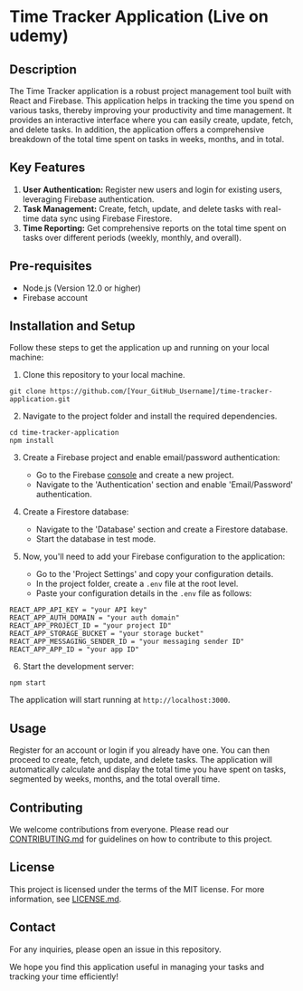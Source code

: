 # Time Tracker Application (Live on udemy)

## Description
The Time Tracker application is a robust project management tool built with React and Firebase. This application helps in tracking the time you spend on various tasks, thereby improving your productivity and time management. It provides an interactive interface where you can easily create, update, fetch, and delete tasks. In addition, the application offers a comprehensive breakdown of the total time spent on tasks in weeks, months, and in total.

## Key Features
1. **User Authentication:** Register new users and login for existing users, leveraging Firebase authentication.
2. **Task Management:** Create, fetch, update, and delete tasks with real-time data sync using Firebase Firestore.
3. **Time Reporting:** Get comprehensive reports on the total time spent on tasks over different periods (weekly, monthly, and overall).

## Pre-requisites
- Node.js (Version 12.0 or higher)
- Firebase account

## Installation and Setup
Follow these steps to get the application up and running on your local machine:

1. Clone this repository to your local machine.
```
git clone https://github.com/[Your_GitHub_Username]/time-tracker-application.git
```

2. Navigate to the project folder and install the required dependencies.
```
cd time-tracker-application
npm install
```

3. Create a Firebase project and enable email/password authentication:
   - Go to the Firebase [console](https://console.firebase.google.com/) and create a new project.
   - Navigate to the 'Authentication' section and enable 'Email/Password' authentication.

4. Create a Firestore database:
   - Navigate to the 'Database' section and create a Firestore database.
   - Start the database in test mode.

5. Now, you'll need to add your Firebase configuration to the application:
   - Go to the 'Project Settings' and copy your configuration details.
   - In the project folder, create a `.env` file at the root level.
   - Paste your configuration details in the `.env` file as follows:

```
REACT_APP_API_KEY = "your API key"
REACT_APP_AUTH_DOMAIN = "your auth domain"
REACT_APP_PROJECT_ID = "your project ID"
REACT_APP_STORAGE_BUCKET = "your storage bucket"
REACT_APP_MESSAGING_SENDER_ID = "your messaging sender ID"
REACT_APP_APP_ID = "your app ID"
```

6. Start the development server:
```
npm start
```
The application will start running at `http://localhost:3000`.

## Usage
Register for an account or login if you already have one. You can then proceed to create, fetch, update, and delete tasks. The application will automatically calculate and display the total time you have spent on tasks, segmented by weeks, months, and the total overall time.

## Contributing
We welcome contributions from everyone. Please read our [CONTRIBUTING.md](CONTRIBUTING.md) for guidelines on how to contribute to this project.

## License
This project is licensed under the terms of the MIT license. For more information, see [LICENSE.md](LICENSE.md).

## Contact
For any inquiries, please open an issue in this repository.

We hope you find this application useful in managing your tasks and tracking your time efficiently!
